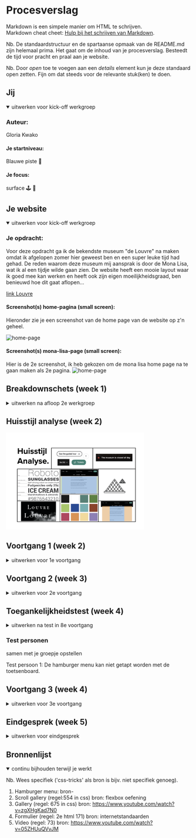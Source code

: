 # Procesverslag
Markdown is een simpele manier om HTML te schrijven.  
Markdown cheat cheet: [Hulp bij het schrijven van Markdown](https://github.com/adam-p/markdown-here/wiki/Markdown-Cheatsheet).

Nb. De standaardstructuur en de spartaanse opmaak van de README.md zijn helemaal prima. Het gaat om de inhoud van je procesverslag. Besteedt de tijd voor pracht en praal aan je website.

Nb. Door *open* toe te voegen aan een *details* element kun je deze standaard open zetten. Fijn om dat steeds voor de relevante stuk(ken) te doen.





## Jij

<details open>
<summary>uitwerken voor kick-off werkgroep</summary>

### Auteur:
Gloria Kwako 

#### Je startniveau:
Blauwe piste 🗻

#### Je focus:
surface 🕹 🧩
 
</details>





## Je website

<details open>
<summary>uitwerken voor kick-off werkgroep</summary>

### Je opdracht:
Voor deze opdracht ga ik de bekendste museum "de Louvre" na maken omdat ik afgelopen zomer hier geweest ben en een super leuke tijd had gehad. De reden waarom deze museum mij aansprak is door de Mona Lisa, wat ik al een tijdje wilde gaan zien. De website heeft een mooie layout waar ik goed mee kan werken en heeft ook zijn eigen moeilijkheidsgraad, ben benieuwd hoe dit gaat aflopen...

<a href="https://www.louvre.fr/en">link Louvre</a>

#### Screenshot(s) home-pagina (small screen): 
Hieronder zie je een screenshot van de home page van de website op z'n geheel. 

<img src="RMimages/louvre1.png" width="340px" alt="home-page">


#### Screenshot(s) mona-lisa-page (small screen):
 Hier is de 2e screenshot, ik heb gekozen om de mona lisa home page na te gaan maken als 2e pagina. 
<img src="RMimages/louvre2.png" width="340px" alt="home-page">
 
</details>




## Breakdownschets (week 1)

<details>
<summary>uitwerken na afloop 2e werkgroep</summary>

### de hele pagina 1 & 2: 
Hier is de volledige pagina te zien op een mobiele formaat.
<img src="RMimages/louvrePage.png" width="375px" alt="louvre-pagina">
<img src="RMimages/louvrePage2.png" width="375px" alt="louvre-pagina">

### breakdown onderdelen: 
Deze pagina's heb ik HTML onderdelen geven om zo het werk makkelijker te verdelen in het programma. 
<img src="RMimages/louvre3.png" width="375px" alt="louvre-pagina">
<img src="RMimages/louvre4.png" width="375px" alt="louvre-pagina">

### ongeïnteresseerde onderdelen 1: 
Deze zijn de onderdelen die ik niet mee gaan nemen.
<img src="RMimages/louvp12.png" width="375px" alt="breakdown van een dynamisch deel">
<img src="RMimages/louvp11.png" width="375px" alt="breakdown van nog een dynamisch deel">

<img src="RMimages/louvp14.png" width="375px" alt="breakdown van een dynamisch deel">
<img src="RMimages/louvp13.png" width="375px" alt="breakdown van nog een dynamisch deel">

<img src="RMimages/louvp15.png" width="375px" alt="breakdown van nog een dynamisch deel">

### ongeïnteresseerde onderdelen 2: 
<img src="RMimages/louvp22.png" width="375px" alt="breakdown van een dynamisch deel">
<img src="RMimages/louvp211.png" width="375px" alt="breakdown van nog een dynamisch deel">

<img src="RMimages/louvp23.png" width="375px" alt="breakdown van een dynamisch deel">
<img src="RMimages/louvp24.png" width="375px" alt="breakdown van nog een dynamisch deel">

<img src="RMimages/louvp25.png" width="375px" alt="breakdown van nog een dynamisch deel">


</details>


## Huisstijl analyse (week 2)
<img src="RMimages/huisstijl.png" width="375px" alt="huisstijl">




## Voortgang 1 (week 2)

<details>
<summary>uitwerken voor 1e voortgang</summary>

### Stand van zaken
Ik ben deze week begonnen aan de navigatiebalk (de header), hieronder zie je de eerste versie van de navigatiebalk:

<img src="RMimages/navv1b.png" width="375px" alt="navv1b">
<img src="RMimages/navv1.png" width="375px" alt="navv1">


Ik liep op een geven moment wel vast, waardoor ik hulp kreeg van een student assistent en ook heb ik verder gebruik gemaakt van Youtube. 

Hieronder zie je de 2e versie:
<img src="RMimages/navv2b.png" width="375px" alt="navv2b">
<img src="RMimages/navv2.png" width="375px" alt="navv2">



### Verslag van meeting
Vandaag heb ik mijn voortgang gesprek gehad, hier werd de onderstaande punten besproken waar ik aanpassingen op moet gaan doen. 

- Minder classes gebruiken, ipv daarvan nth-of-type () gebruiken
- Hoe de div's worden gebruikt klopt niet, beter ul's gebruiken
- li moet in een ul zitten en kan dus niet alleen zitten

</details>





## Voortgang 2 (week 3)

<details>
<summary>uitwerken voor 2e voortgang</summary>

### Stand van zaken
Inmiddels is het gelukt om minder classes te gebruiken, daarvoor heb ik nth-of-type gebruikt:

<img src="RMimages/nth-of.png" width="375px" alt="navv2">




### Verslag van meeting
Vandaag heb ik mijn voortgang gesprek gehad, hier werd de onderstaande punten besproken waar ik aanpassingen in moet gaan doen. 

- html en css code opschonen 
- vaart maken met code schrijven
- Beginnen aan 2e pagina


</details>





## Toegankelijkheidstest (week 4)

<details>
<summary>uitwerken na test in 8e voortgang</summary>

### Bevindingen
Lijst met je bevindingen die in de test naar voren kwamen:

#### Kleurenblindheid
Vanadaag heb ik een aantal brillen uitgeprobeerd dat hetzelfde effect geeft van iemand die kleuren blind is.

Met deze brillen heb ik op mijn eigen website proberen te surfen, dit ging grotendeels wel goed, de website is toegankelijk voor kleuren blinden.

De Louvre gebruikt geen gekke kleuren waardoor het voor de meeste kleurenblinden een fijne website is om te surfen.


#### Elastiek 
Met de elastieken moest je ze om je vingers wikkelen en vervolgens proberen te surfen in je eigem website. 

Dit was wel moeilijk te doen met de trackpad waardoor het fijner is om met de toetsenboard of screen-reader mee te werken. 


#### Screen-reader. 
De screen-reader is een fijne en gemakelijke manier om te surfen op de website, alleen moet je wel goed de screen-reader aanpassen zodat het niet lettelijk alles gaat benoemen die niet van belang is.



#### Schok. 
Dit was wel een van de moeilijkste probleem voor mensen die een soort tik hebben en niet stil kunnen zitten, dit maakt het surfen op internet erg moeilijk. 

De geadviseerde manier om te surfen op internet voor hun is om sirri te gekrijgen, dit zorgt ervoor dat ze niet hoeven te typen.

</details>


### Test personen 
samen met je groepje opstellen

Test persoon 1:
De hamburger menu kan niet getapt worden met de toetsenboard.



## Voortgang 3 (week 4)

<details>
<summary>uitwerken voor 3e voortgang</summary>

### Stand van zaken
Ik ben inmiddels begonnen aan mijn 2e pagina wat ook af is, wel loop ik vast met bapaalde schoonheids foutjes wat mij niet lukt om op te lossen.  


### Verslag van meeting
Vandaag heb ik mijn laatset voortgang gesprek voor het eindbeoordeling, hier werd de onderstaande punten besproken waar ik aanpassingen in moet gaan doen. 

- Vaart maken met code schrijven

</details>





## Eindgesprek (week 5)

<details>
<summary>uitwerken voor eindgesprek</summary>

### Stand van zaken
Doordat ik deze week ziek was heb ik in een korte tijd heel veel moeten coderen, wat grotendeels gelukt is maar helaas heb ik het niet helemaal af kunnen krijgen.

Hieronder zie je het eindresultaat van de website:

### Screenshot(s) 1e pagina

<img src="RMimages/home.png" width="375px" alt="home">
<img src="RMimages/home2.png" width="375px" alt="home">
<img src="RMimages/home3.png" width="375px" alt="home">
<img src="RMimages/home4.png" width="375px" alt="menu">


### Screenshot(s) 2e pagina
<img src="RMimages/formulier.png" width="375px" alt="home">

</details>





## Bronnenlijst

<details open>
<summary>continu bijhouden terwijl je werkt</summary>

Nb. Wees specifiek ('css-tricks' als bron is bijv. niet specifiek genoeg).

1. Hamburger menu: bron- 
2. Scroll gallery (regel:554 in css) bron: flexbox oefening 
3. Gallery (regel: 675 in css) bron: https://www.youtube.com/watch?v=zgXHgKad7N0 
4. Formulier (regel: 2e html 171) bron: internetstandaarden
5. Video (regel: 73) bron: https://www.youtube.com/watch?v=05ZHUuQVvJM 

</details>